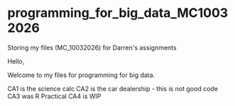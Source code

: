 # programming_for_big_data_MC10032026
Storing my files (MC_10032026) for Darren's assignments 

Hello, 

Welcome to my files for programming for big data. 

CA1 is the science calc
CA2 is the car dealership - this is not good code 
CA3 was R Practical 
CA4 is WIP



